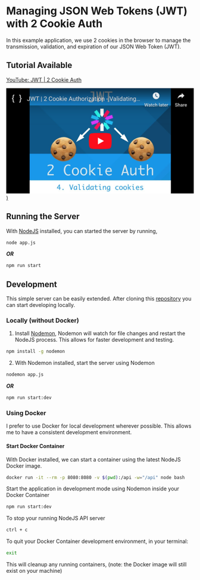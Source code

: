 # Managing JSON Web Tokens (JWT) with 2 Cookie Auth

In this example application, we use 2 cookies in the browser to manage the transmission, validation, and expiration of our JSON Web Token (JWT).

## Tutorial Available

[YouTube: JWT | 2 Cookie Auth](https://www.youtube.com/watch?v=gF9Yfi9HpzM)

[![JWT | 2 Cookie Auth](images/jwt-2-cookie-auth.png))](https://www.youtube.com/watch?v=gF9Yfi9HpzM "JWT | 2 Cookie Auth")

## Running the Server

With [NodeJS](https://nodejs.org/en/) installed, you can started the server by running,

```sh
node app.js
```

_**OR**_

```sh
npm run start
```

## Development

This simple server can be easily extended. After cloning this [repository](https://github.com/brian-childress/jwt-2-cookie-auth) you can start developing locally.

### Locally (without Docker)

1) Install [Nodemon](https://www.npmjs.com/package/nodemon), Nodemon will watch for file changes and restart the NodeJS process. This allows for faster development and testing.

```sh
npm install -g nodemon
```

2) With Nodemon installed, start the server using Nodemon

```sh
nodemon app.js
```

_**OR**_

```sh
npm run start:dev
```

### Using Docker

I prefer to use Docker for local development wherever possible. This allows me to have a consistent development environment.

#### Start Docker Container

With Docker installed, we can start a container using the latest NodeJS Docker image.

```sh
docker run -it --rm -p 8080:8080 -v $(pwd):/api -w="/api" node bash
```

Start the application in development mode using Nodemon inside your Docker Container

```sh
npm run start:dev
```

To stop your running NodeJS API server

```sh
ctrl + c
```

To quit your Docker Container development environment, in your terminal:

```sh
exit
```

This will cleanup any running containers, (note: the Docker image will still exist on your machine)